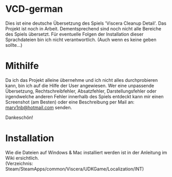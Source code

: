 # VCD-german
Dies ist eine deutsche Übersetzung des Spiels 'Viscera Cleanup Detail'.
Das Projekt ist noch in Arbeit. Dementsprechend sind noch nicht alle Bereiche des Spiels übersetzt.
Für eventuelle Folgen der Installation dieser Sprachdateien bin ich nicht verantwortlich.
(Auch wenn es keine geben sollte...)

# Mithilfe
Da ich das Projekt alleine übernehme und ich nicht alles durchprobieren kann, bin ich auf die Hilfe der User angewiesen. Wer eine unpassende Übersetzung, Rechtschreibfehler, Absatzfehler, Darstellungsfehler oder irgendwelche anderen Fehler innerhalb des Spiels entdeckt kann mir einen Screenshot (am Besten) oder eine Beschreibung per Mail an: marv1nb@hotmail.com senden.

Dankeschön!

# Installation
Wie die Dateien auf Windows & Mac installiert werden ist in der Anleitung im Wiki ersichtlich.<br>
(Verzeichnis: Steam/SteamApps/common/Viscera/UDKGame/Localization/INT)
